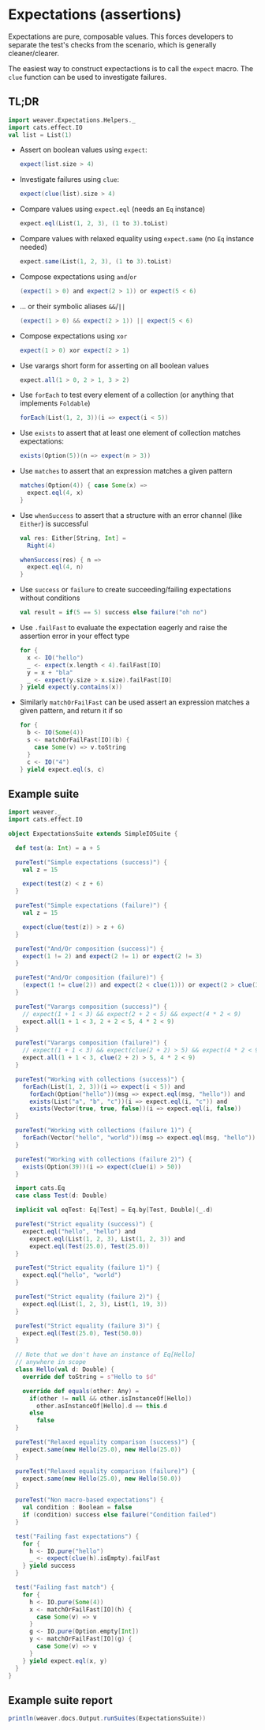 Expectations (assertions)
=========================

Expectations are pure, composable values. This forces developers to separate the test's checks from the scenario, which is generally cleaner/clearer.

The easiest way to construct expectactions is to call the `expect` macro. The `clue` function can be used to investigate failures.

## TL;DR

```scala mdoc:invisible
import weaver.Expectations.Helpers._
import cats.effect.IO
val list = List(1)
```

- Assert on boolean values using `expect`:

  ```scala mdoc:compile-only
  expect(list.size > 4)
  ```

- Investigate failures using `clue`:

   ```scala mdoc:compile-only
   expect(clue(list).size > 4)
   ```

- Compare values using `expect.eql` (needs an `Eq` instance)

  ```scala mdoc:compile-only
  expect.eql(List(1, 2, 3), (1 to 3).toList)
  ```

- Compare values with relaxed equality using `expect.same` (no `Eq` instance needed)

  ```scala mdoc:compile-only
  expect.same(List(1, 2, 3), (1 to 3).toList)
  ```

- Compose expectations using `and`/`or`

  ```scala mdoc:compile-only
  (expect(1 > 0) and expect(2 > 1)) or expect(5 < 6)
  ```

- ... or their symbolic aliases `&&`/`||`

  ```scala mdoc:compile-only
  (expect(1 > 0) && expect(2 > 1)) || expect(5 < 6)
  ```

- Compose expectations using `xor`

  ```scala mdoc:compile-only
  expect(1 > 0) xor expect(2 > 1)
  ```

- Use varargs short form for asserting on all boolean values

  ```scala mdoc:compile-only
  expect.all(1 > 0, 2 > 1, 3 > 2)
  ```

- Use `forEach` to test every element of a collection (or anything that
    implements `Foldable`)

  ```scala mdoc:compile-only
  forEach(List(1, 2, 3))(i => expect(i < 5))
  ```

- Use `exists` to assert that at least one element of collection matches
    expectations:

  ```scala mdoc:compile-only
  exists(Option(5))(n => expect(n > 3))
  ```

- Use `matches` to assert that an expression matches a given pattern

  ```scala mdoc:compile-only
  matches(Option(4)) { case Some(x) =>
    expect.eql(4, x)
  }
  ```

- Use `whenSuccess` to assert that a structure with an error channel (like `Either`) is successful

  ```scala mdoc:compile-only
  val res: Either[String, Int] =
    Right(4)
  
  whenSuccess(res) { n =>
    expect.eql(4, n)
  }
  ```

- Use `success` or `failure` to create succeeding/failing expectations without
    conditions

  ```scala mdoc:compile-only
  val result = if(5 == 5) success else failure("oh no")
  ```

- Use `.failFast` to evaluate the expectation eagerly and raise the assertion error in your effect type

  ```scala mdoc:compile-only
  for {
    x <- IO("hello")
    _ <- expect(x.length < 4).failFast[IO]
    y = x + "bla"
    _ <- expect(y.size > x.size).failFast[IO]
  } yield expect(y.contains(x))
  ```

- Similarly `matchOrFailFast` can be used assert an expression matches a given pattern, and return it if so

  ```scala mdoc:compile-only
  for {
    b <- IO(Some(4))
    s <- matchOrFailFast[IO](b) {
      case Some(v) => v.toString    
    }
    c <- IO("4")
  } yield expect.eql(s, c)
  ```

## Example suite 

```scala mdoc
import weaver._
import cats.effect.IO

object ExpectationsSuite extends SimpleIOSuite {

  def test(a: Int) = a + 5

  pureTest("Simple expectations (success)") {
    val z = 15

    expect(test(z) < z + 6)
  }

  pureTest("Simple expectations (failure)") {
    val z = 15

    expect(clue(test(z)) > z + 6)
  }

  pureTest("And/Or composition (success)") {
    expect(1 != 2) and expect(2 != 1) or expect(2 != 3)
  }

  pureTest("And/Or composition (failure)") {
    (expect(1 != clue(2)) and expect(2 < clue(1))) or expect(2 > clue(3))
  }

  pureTest("Varargs composition (success)") {
    // expect(1 + 1 < 3) && expect(2 + 2 < 5) && expect(4 * 2 < 9)
    expect.all(1 + 1 < 3, 2 + 2 < 5, 4 * 2 < 9)
  }

  pureTest("Varargs composition (failure)") {
    // expect(1 + 1 < 3) && expect(clue(2 + 2) > 5) && expect(4 * 2 < 9)
    expect.all(1 + 1 < 3, clue(2 + 2) > 5, 4 * 2 < 9)
  }

  pureTest("Working with collections (success)") {
    forEach(List(1, 2, 3))(i => expect(i < 5)) and
      forEach(Option("hello"))(msg => expect.eql(msg, "hello")) and
      exists(List("a", "b", "c"))(i => expect.eql(i, "c")) and
      exists(Vector(true, true, false))(i => expect.eql(i, false))
  }

  pureTest("Working with collections (failure 1)") {
    forEach(Vector("hello", "world"))(msg => expect.eql(msg, "hello"))
  }

  pureTest("Working with collections (failure 2)") {
    exists(Option(39))(i => expect(clue(i) > 50))
  }

  import cats.Eq
  case class Test(d: Double)

  implicit val eqTest: Eq[Test] = Eq.by[Test, Double](_.d)

  pureTest("Strict equality (success)") {
    expect.eql("hello", "hello") and
      expect.eql(List(1, 2, 3), List(1, 2, 3)) and
      expect.eql(Test(25.0), Test(25.0))
  }

  pureTest("Strict equality (failure 1)") {
    expect.eql("hello", "world")
  }

  pureTest("Strict equality (failure 2)") {
    expect.eql(List(1, 2, 3), List(1, 19, 3))
  }

  pureTest("Strict equality (failure 3)") {
    expect.eql(Test(25.0), Test(50.0))
  }

  // Note that we don't have an instance of Eq[Hello]
  // anywhere in scope
  class Hello(val d: Double) {
    override def toString = s"Hello to $d"

    override def equals(other: Any) =
      if(other != null && other.isInstanceOf[Hello])
        other.asInstanceOf[Hello].d == this.d
      else
        false
  }

  pureTest("Relaxed equality comparison (success)") {
    expect.same(new Hello(25.0), new Hello(25.0))
  }

  pureTest("Relaxed equality comparison (failure)") {
    expect.same(new Hello(25.0), new Hello(50.0))
  }

  pureTest("Non macro-based expectations") {
    val condition : Boolean = false
    if (condition) success else failure("Condition failed")
  }

  test("Failing fast expectations") {
    for {
      h <- IO.pure("hello")
      _ <- expect(clue(h).isEmpty).failFast
    } yield success
  }

  test("Failing fast match") {
    for {
      h <- IO.pure(Some(4))
      x <- matchOrFailFast[IO](h) {
        case Some(v) => v
      }
      g <- IO.pure(Option.empty[Int])
      y <- matchOrFailFast[IO](g) {
        case Some(v) => v
      }
    } yield expect.eql(x, y)
  }
}
```

## Example suite report

```scala mdoc:passthrough
println(weaver.docs.Output.runSuites(ExpectationsSuite))
```
